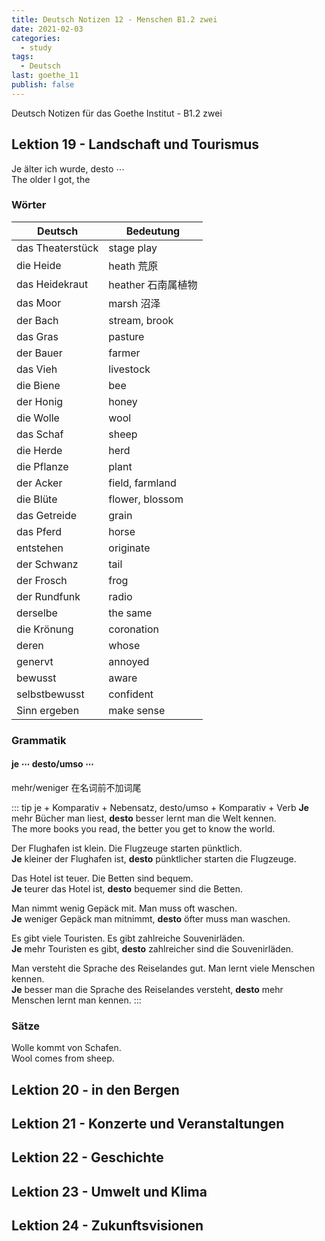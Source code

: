 ```yaml
---
title: Deutsch Notizen 12 - Menschen B1.2 zwei
date: 2021-02-03
categories:
  - study
tags:
  - Deutsch
last: goethe_11
publish: false
---
```


Deutsch Notizen für das Goethe Institut - B1.2 zwei

<!-- more -->

## Lektion 19 - Landschaft und Tourismus

Je älter ich wurde, desto $\cdots$  
The older I got, the

### Wörter

| Deutsch          | Bedeutung          |
| ---------------- | ------------------ |
| das Theaterstück | stage play         |
| die Heide        | heath 荒原         |
| das Heidekraut   | heather 石南属植物 |
| das Moor         | marsh 沼泽         |
| der Bach         | stream, brook      |
| das Gras         | pasture            |
| der Bauer        | farmer             |
| das Vieh         | livestock          |
| die Biene        | bee                |
| der Honig        | honey              |
| die Wolle        | wool               |
| das Schaf        | sheep              |
| die Herde        | herd               |
| die Pflanze      | plant              |
| der Acker        | field, farmland    |
| die Blüte        | flower, blossom    |
| das Getreide     | grain              |
| das Pferd        | horse              |
| entstehen        | originate          |
| der Schwanz      | tail               |
| der Frosch       | frog               |
| der Rundfunk     | radio              |
| derselbe         | the same           |
| die Krönung      | coronation         |
| deren            | whose              |
| genervt          | annoyed            |
| bewusst          | aware              |
| selbstbewusst    | confident          |
| Sinn ergeben     | make sense         |

### Grammatik

#### je $\cdots$ desto/umso $\cdots$

mehr/weniger 在名词前不加词尾

::: tip je + Komparativ + Nebensatz, desto/umso + Komparativ + Verb
**Je** mehr Bücher man liest, **desto** besser lernt man die Welt kennen.  
The more books you read, the better you get to know the world.

Der Flughafen ist klein. Die Flugzeuge starten pünktlich.  
**Je** kleiner der Flughafen ist, **desto** pünktlicher starten die Flugzeuge.

Das Hotel ist teuer. Die Betten sind bequem.  
**Je** teurer das Hotel ist, **desto** bequemer sind die Betten.

Man nimmt wenig Gepäck mit. Man muss oft waschen.  
**Je** weniger Gepäck man mitnimmt, **desto** öfter muss man waschen.

Es gibt viele Touristen. Es gibt zahlreiche Souvenirläden.  
**Je** mehr Touristen es gibt, **desto** zahlreicher sind die Souvenirläden.

Man versteht die Sprache des Reiselandes gut. Man lernt viele Menschen kennen.  
**Je** besser man die Sprache des Reiselandes versteht, **desto** mehr Menschen lernt man kennen.
:::

### Sätze

Wolle kommt von Schafen.  
Wool comes from sheep.

## Lektion 20 - in den Bergen

## Lektion 21 - Konzerte und Veranstaltungen

## Lektion 22 - Geschichte

## Lektion 23 - Umwelt und Klima

## Lektion 24 - Zukunftsvisionen
